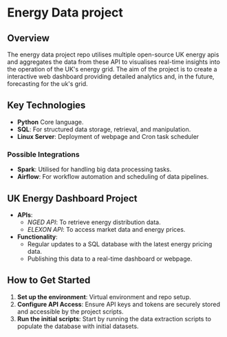 # Energy Data project

## Overview
The energy data project repo utilises multiple open-source UK energy apis and aggregates the data from these API to visualises real-time insights into the operation of the UK's energy grid. The aim of the project is to create a interactive web dashboard providing detailed analytics and, in the future, forecasting for the uk's grid. 

## Key Technologies
- **Python** Core language.
- **SQL**: For structured data storage, retrieval, and manipulation.
- **Linux Server**: Deployment of webpage and Cron task scheduler
### Possible Integrations
- **Spark**: Utilised for handling big data processing tasks.
- **Airflow**: For workflow automation and scheduling of data pipelines.

## UK Energy Dashboard Project
- **APIs**: 
  - *NGED API*: To retrieve energy distribution data.
  - *ELEXON API*: To access market data and energy prices.
- **Functionality**:
  - Regular updates to a SQL database with the latest energy pricing data.
  - Publishing this data to a real-time dashboard or webpage.
  
## How to Get Started
1. **Set up the environment**: Virtual environment and repo setup.
2. **Configure API Access**: Ensure API keys and tokens are securely stored and accessible by the project scripts.
3. **Run the initial scripts**: Start by running the data extraction scripts to populate the database with initial datasets.
